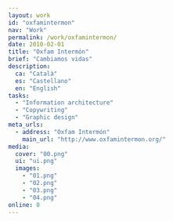 ```yaml
---
layout: work
id: "oxfamintermon"
nav: "Work"
permalink: /work/oxfamintermon/
date: 2010-02-01
title: "Oxfam Intermón"
brief: "Cambiamos vidas"
description:
  ca: "Català"
  es: "Castellano"
  en: "English"
tasks:
  - "Information architecture"
  - "Copywriting"
  - "Graphic design"
meta_urls:
  - address: "Oxfam Intermón"
    main_url: "http://www.oxfamintermon.org/"
media:
  cover: "00.png"
  ui: "ui.png"
  images:
    - "01.png"
    - "02.png"
    - "03.png"
    - "04.png"
online: 0
---
```

